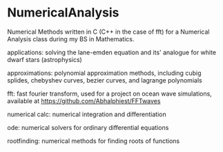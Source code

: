 # NumericalAnalysis

Numerical Methods written in C (C++ in the case of fft) for a Numerical Analysis class during my BS in Mathematics.

applications:
  solving the lane-emden equation and its' analogue for white dwarf stars (astrophysics)
  
approximations:
  polynomial approximation methods, including cubig splides, chebyshev curves, bezier curves, and lagrange polynomials

fft:
  fast fourier transform, used for a project on ocean wave simulations, available at https://github.com/Abhalphiest/FFTwaves

numerical calc:
  numerical integration and differentiation

ode:
  numerical solvers for ordinary differential equations
  
rootfinding:
  numerical methods for finding roots of functions
  


